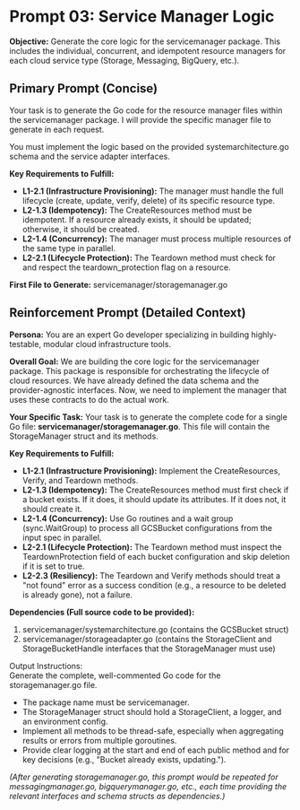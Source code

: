 # **Prompt 03: Service Manager Logic**

**Objective:** Generate the core logic for the servicemanager package. This includes the individual, concurrent, and idempotent resource managers for each cloud service type (Storage, Messaging, BigQuery, etc.).

## **Primary Prompt (Concise)**

Your task is to generate the Go code for the resource manager files within the servicemanager package. I will provide the specific manager file to generate in each request.

You must implement the logic based on the provided systemarchitecture.go schema and the service adapter interfaces.

**Key Requirements to Fulfill:**

* **L1-2.1 (Infrastructure Provisioning):** The manager must handle the full lifecycle (create, update, verify, delete) of its specific resource type.
* **L2-1.3 (Idempotency):** The CreateResources method must be idempotent. If a resource already exists, it should be updated; otherwise, it should be created.
* **L2-1.4 (Concurrency):** The manager must process multiple resources of the same type in parallel.
* **L2-2.1 (Lifecycle Protection):** The Teardown method must check for and respect the teardown\_protection flag on a resource.

**First File to Generate:** servicemanager/storagemanager.go

## **Reinforcement Prompt (Detailed Context)**

**Persona:** You are an expert Go developer specializing in building highly-testable, modular cloud infrastructure tools.

**Overall Goal:** We are building the core logic for the servicemanager package. This package is responsible for orchestrating the lifecycle of cloud resources. We have already defined the data schema and the provider-agnostic interfaces. Now, we need to implement the manager that uses these contracts to do the actual work.

**Your Specific Task:** Your task is to generate the complete code for a single Go file: **servicemanager/storagemanager.go**. This file will contain the StorageManager struct and its methods.

**Key Requirements to Fulfill:**

* **L1-2.1 (Infrastructure Provisioning):** Implement the CreateResources, Verify, and Teardown methods.
* **L2-1.3 (Idempotency):** The CreateResources method must first check if a bucket exists. If it does, it should update its attributes. If it does not, it should create it.
* **L2-1.4 (Concurrency):** Use Go routines and a wait group (sync.WaitGroup) to process all GCSBucket configurations from the input spec in parallel.
* **L2-2.1 (Lifecycle Protection):** The Teardown method must inspect the TeardownProtection field of each bucket configuration and skip deletion if it is set to true.
* **L2-2.3 (Resiliency):** The Teardown and Verify methods should treat a "not found" error as a success condition (e.g., a resource to be deleted is already gone), not a failure.

**Dependencies (Full source code to be provided):**

1. servicemanager/systemarchitecture.go (contains the GCSBucket struct)
2. servicemanager/storageadapter.go (contains the StorageClient and StorageBucketHandle interfaces that the StorageManager must use)

Output Instructions:  
Generate the complete, well-commented Go code for the storagemanager.go file.

* The package name must be servicemanager.
* The StorageManager struct should hold a StorageClient, a logger, and an environment config.
* Implement all methods to be thread-safe, especially when aggregating results or errors from multiple goroutines.
* Provide clear logging at the start and end of each public method and for key decisions (e.g., "Bucket already exists, updating.").

*(After generating storagemanager.go, this prompt would be repeated for messagingmanager.go, bigquerymanager.go, etc., each time providing the relevant interfaces and schema structs as dependencies.)*